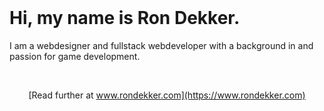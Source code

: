 <br/>

# Hi, my name is Ron Dekker.

I am a webdesigner and fullstack webdeveloper with a background in and passion for game development.

<br/>

<div align="center">

  [Read further at www.rondekker.com](https://www.rondekker.com)

</div>

<br/>
